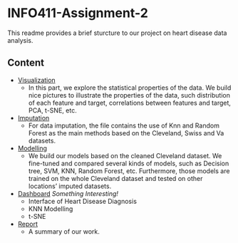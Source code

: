 # INFO411-Assignment-2
This readme provides a brief sturcture to our project on heart disease data analysis.
## Content
 - [Visualization](#visualization)
   - In this part, we explore the statistical properties of the data. We build nice pictures to illustrate the properties of the data, such distribution of each feature and target, correlations between features and target, PCA, t-SNE, etc.
 - [Imputation](#imputation)
   - For data imputation, the file contains the use of Knn and Random Forest as the main methods based on the Cleveland, Swiss and Va datasets.
 - [Modelling](#modelling)
   - We build our models based on the cleaned Cleveland dataset. We fine-tuned and compared several kinds of models, such as Decision tree, SVM, KNN, Random Forest, etc. Furthermore, those models are trained on the whole Cleveland dataset and tested on other locations’ imputed datasets.
 - [Dashboard](#dashboard) _Something Interesting!_
   - Interface of Heart Disease Diagnosis
   - KNN Modelling
   - t-SNE
 - [Report](#report)
   - A summary of our work.

